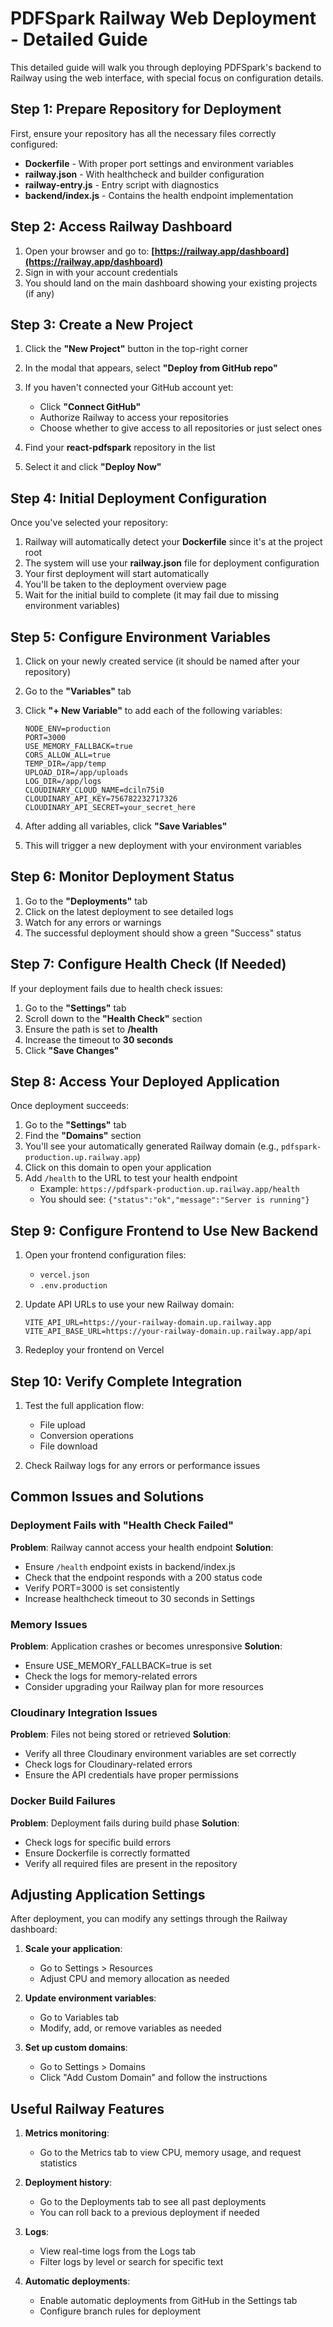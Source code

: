 # PDFSpark Railway Web Deployment - Detailed Guide

This detailed guide will walk you through deploying PDFSpark's backend to Railway using the web interface, with special focus on configuration details.

## Step 1: Prepare Repository for Deployment

First, ensure your repository has all the necessary files correctly configured:

- **Dockerfile** - With proper port settings and environment variables
- **railway.json** - With healthcheck and builder configuration
- **railway-entry.js** - Entry script with diagnostics
- **backend/index.js** - Contains the health endpoint implementation

## Step 2: Access Railway Dashboard

1. Open your browser and go to: **[https://railway.app/dashboard](https://railway.app/dashboard)**
2. Sign in with your account credentials
3. You should land on the main dashboard showing your existing projects (if any)

## Step 3: Create a New Project

1. Click the **"New Project"** button in the top-right corner
2. In the modal that appears, select **"Deploy from GitHub repo"**
3. If you haven't connected your GitHub account yet:
   - Click **"Connect GitHub"**
   - Authorize Railway to access your repositories
   - Choose whether to give access to all repositories or just select ones

4. Find your **react-pdfspark** repository in the list
5. Select it and click **"Deploy Now"**

## Step 4: Initial Deployment Configuration

Once you've selected your repository:

1. Railway will automatically detect your **Dockerfile** since it's at the project root
2. The system will use your **railway.json** file for deployment configuration
3. Your first deployment will start automatically
4. You'll be taken to the deployment overview page
5. Wait for the initial build to complete (it may fail due to missing environment variables)

## Step 5: Configure Environment Variables

1. Click on your newly created service (it should be named after your repository)
2. Go to the **"Variables"** tab
3. Click **"+ New Variable"** to add each of the following variables:

   ```
   NODE_ENV=production
   PORT=3000
   USE_MEMORY_FALLBACK=true
   CORS_ALLOW_ALL=true
   TEMP_DIR=/app/temp
   UPLOAD_DIR=/app/uploads
   LOG_DIR=/app/logs
   CLOUDINARY_CLOUD_NAME=dciln75i0
   CLOUDINARY_API_KEY=756782232717326
   CLOUDINARY_API_SECRET=your_secret_here
   ```

4. After adding all variables, click **"Save Variables"**
5. This will trigger a new deployment with your environment variables

## Step 6: Monitor Deployment Status

1. Go to the **"Deployments"** tab
2. Click on the latest deployment to see detailed logs
3. Watch for any errors or warnings
4. The successful deployment should show a green "Success" status

## Step 7: Configure Health Check (If Needed)

If your deployment fails due to health check issues:

1. Go to the **"Settings"** tab
2. Scroll down to the **"Health Check"** section
3. Ensure the path is set to **/health**
4. Increase the timeout to **30 seconds**
5. Click **"Save Changes"**

## Step 8: Access Your Deployed Application

Once deployment succeeds:

1. Go to the **"Settings"** tab
2. Find the **"Domains"** section
3. You'll see your automatically generated Railway domain (e.g., `pdfspark-production.up.railway.app`)
4. Click on this domain to open your application
5. Add `/health` to the URL to test your health endpoint
   - Example: `https://pdfspark-production.up.railway.app/health`
   - You should see: `{"status":"ok","message":"Server is running"}`

## Step 9: Configure Frontend to Use New Backend

1. Open your frontend configuration files:
   - `vercel.json`
   - `.env.production`

2. Update API URLs to use your new Railway domain:
   ```
   VITE_API_URL=https://your-railway-domain.up.railway.app
   VITE_API_BASE_URL=https://your-railway-domain.up.railway.app/api
   ```

3. Redeploy your frontend on Vercel

## Step 10: Verify Complete Integration

1. Test the full application flow:
   - File upload
   - Conversion operations
   - File download

2. Check Railway logs for any errors or performance issues

## Common Issues and Solutions

### Deployment Fails with "Health Check Failed"

**Problem**: Railway cannot access your health endpoint
**Solution**:
- Ensure `/health` endpoint exists in backend/index.js
- Check that the endpoint responds with a 200 status code
- Verify PORT=3000 is set consistently
- Increase healthcheck timeout to 30 seconds in Settings

### Memory Issues

**Problem**: Application crashes or becomes unresponsive
**Solution**:
- Ensure USE_MEMORY_FALLBACK=true is set
- Check the logs for memory-related errors
- Consider upgrading your Railway plan for more resources

### Cloudinary Integration Issues

**Problem**: Files not being stored or retrieved
**Solution**:
- Verify all three Cloudinary environment variables are set correctly
- Check logs for Cloudinary-related errors
- Ensure the API credentials have proper permissions

### Docker Build Failures

**Problem**: Deployment fails during build phase
**Solution**:
- Check logs for specific build errors
- Ensure Dockerfile is correctly formatted
- Verify all required files are present in the repository

## Adjusting Application Settings

After deployment, you can modify any settings through the Railway dashboard:

1. **Scale your application**:
   - Go to Settings > Resources
   - Adjust CPU and memory allocation as needed

2. **Update environment variables**:
   - Go to Variables tab
   - Modify, add, or remove variables as needed

3. **Set up custom domains**:
   - Go to Settings > Domains
   - Click "Add Custom Domain" and follow the instructions

## Useful Railway Features

1. **Metrics monitoring**:
   - Go to the Metrics tab to view CPU, memory usage, and request statistics

2. **Deployment history**:
   - Go to the Deployments tab to see all past deployments
   - You can roll back to a previous deployment if needed

3. **Logs**:
   - View real-time logs from the Logs tab
   - Filter logs by level or search for specific text

4. **Automatic deployments**:
   - Enable automatic deployments from GitHub in the Settings tab
   - Configure branch rules for deployment
